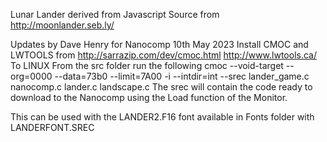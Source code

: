 Lunar Lander derived from Javascript Source from http://moonlander.seb.ly/

Updates by Dave Henry for Nanocomp 10th May 2023
Install CMOC and LWTOOLS from 
http://sarrazip.com/dev/cmoc.html
http://www.lwtools.ca/
To LINUX
From the src folder run the following
cmoc --void-target --org=0000 --data=73b0 --limit=7A00 -i --intdir=int --srec lander_game.c nanocomp.c lander.c landscape.c
The srec will contain the code ready to download to the Nanocomp using the Load function of the Monitor.

This can be used with the LANDER2.F16 font available in Fonts folder with LANDERFONT.SREC
